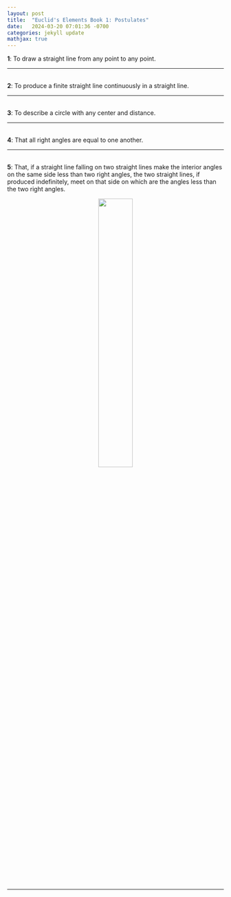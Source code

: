 ```yaml
---
layout: post
title:  "Euclid's Elements Book 1: Postulates"
date:   2024-03-20 07:01:36 -0700
categories: jekyll update
mathjax: true
---
```

<b>1</b>: To draw a straight line from any point to any point.
<br>
<hr>
<!--------------------------------------------->
<br>
<b>2</b>: To produce a finite straight line continuously in a straight line.
<br>
<hr>
<!--------------------------------------------->
<br>
<b>3</b>: To describe a circle with any center and distance.
<br>
<hr>
<!--------------------------------------------->
<br>
<b>4</b>: That all right angles are equal to one another.
<br>
<hr>
<!--------------------------------------------->
<br>
<b>5</b>: That, if a straight line falling on two straight lines make the interior angles on the same side less than two right angles, the two straight lines, if produced indefinitely, meet on that side on which are the angles less than the two right angles.
<p style="text-align:center;"><img src="{{ site.url }}/assets/math/euclid/axioms/12.png" width="40%" class="center"></p>
<br>
<hr>
